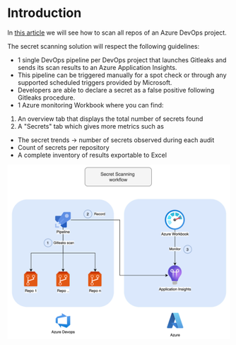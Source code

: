 # Introduction

In [this article](https://techcommunity.microsoft.com/t5/azure-developer-community-blog/monitor-git-secrets-on-azure-devops-with-gitleaks/ba-p/3998673?WT.mc_id=DOP-MVP-5003548) we will see how to scan all repos of an Azure DevOps project.

The secret scanning solution will respect the following guidelines:

- 1 single DevOps pipeline per DevOps project that launches Gitleaks and sends its scan results to an Azure Application Insights.
- This pipeline can be triggered manually for a spot check or through any supported scheduled triggers provided by Microsoft.
- Developers are able to declare a secret as a false positive following Gitleaks procedure.
- 1 Azure monitoring Workbook where you can find:

1. An overview tab that displays the total number of secrets found
2. A "Secrets" tab which gives more metrics such as

- The secret trends -> number of secrets observed during each audit
- Count of secrets per repository
- A complete inventory of results exportable to Excel

![alt text](./image/workflow.png)
